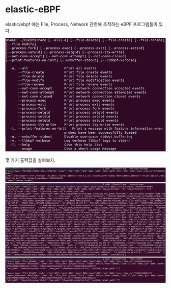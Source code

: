 # elastic-eBPF

elastic/ebpf 에는 File, Process, Network 관련해 추적하는 eBPF 프로그램들이 있다.

<img src="../../.picture/elastic-man.PNG" />

몇 가지 출력값을 살펴보자.

<img src="../../.picture/elastic--net-conn-attempt-출력화면.PNG" />

<img src="../../.picture/elastic--process-exec-출력화면.PNG" />

<img src="../../.picture/elastic-file-rename-출력화면.PNG" />
